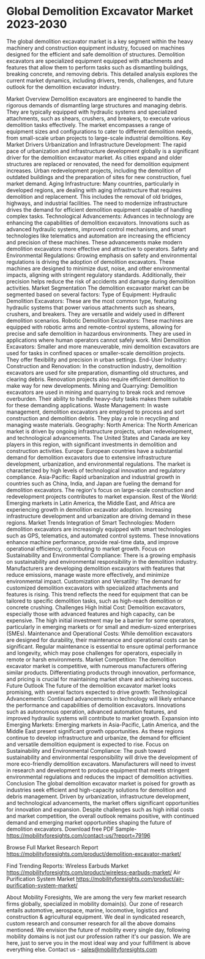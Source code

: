 # Global Demolition Excavator Market 2023-2030

The global demolition excavator market is a key segment within the heavy machinery and construction equipment industry, focused on machines designed for the efficient and safe demolition of structures. Demolition excavators are specialized equipment equipped with attachments and features that allow them to perform tasks such as dismantling buildings, breaking concrete, and removing debris. This detailed analysis explores the current market dynamics, including drivers, trends, challenges, and future outlook for the demolition excavator industry.

Market Overview
Demolition excavators are engineered to handle the rigorous demands of dismantling large structures and managing debris. They are typically equipped with hydraulic systems and specialized attachments, such as shears, crushers, and breakers, to execute various demolition tasks effectively. The market encompasses a range of equipment sizes and configurations to cater to different demolition needs, from small-scale urban projects to large-scale industrial demolitions.
Key Market Drivers
Urbanization and Infrastructure Development: The rapid pace of urbanization and infrastructure development globally is a significant driver for the demolition excavator market. As cities expand and older structures are replaced or renovated, the need for demolition equipment increases. Urban redevelopment projects, including the demolition of outdated buildings and the preparation of sites for new construction, fuel market demand.
Aging Infrastructure: Many countries, particularly in developed regions, are dealing with aging infrastructure that requires demolition and replacement. This includes the removal of old bridges, highways, and industrial facilities. The need to modernize infrastructure drives the demand for efficient demolition equipment capable of handling complex tasks.
Technological Advancements: Advances in technology are enhancing the capabilities of demolition excavators. Innovations such as advanced hydraulic systems, improved control mechanisms, and smart technologies like telematics and automation are increasing the efficiency and precision of these machines. These advancements make modern demolition excavators more effective and attractive to operators.
Safety and Environmental Regulations: Growing emphasis on safety and environmental regulations is driving the adoption of demolition excavators. These machines are designed to minimize dust, noise, and other environmental impacts, aligning with stringent regulatory standards. Additionally, their precision helps reduce the risk of accidents and damage during demolition activities.
Market Segmentation
The demolition excavator market can be segmented based on several factors:
Type of Equipment:
Hydraulic Demolition Excavators: These are the most common type, featuring hydraulic systems that power various attachments such as shears, crushers, and breakers. They are versatile and widely used in different demolition scenarios.
Robotic Demolition Excavators: These machines are equipped with robotic arms and remote-control systems, allowing for precise and safe demolition in hazardous environments. They are used in applications where human operators cannot safely work.
Mini Demolition Excavators: Smaller and more maneuverable, mini demolition excavators are used for tasks in confined spaces or smaller-scale demolition projects. They offer flexibility and precision in urban settings.
End-User Industry:
Construction and Renovation: In the construction industry, demolition excavators are used for site preparation, dismantling old structures, and clearing debris. Renovation projects also require efficient demolition to make way for new developments.
Mining and Quarrying: Demolition excavators are used in mining and quarrying to break rock and remove overburden. Their ability to handle heavy-duty tasks makes them suitable for these demanding applications.
Waste Management: In waste management, demolition excavators are employed to process and sort construction and demolition debris. They play a role in recycling and managing waste materials.
Geography:
North America: The North American market is driven by ongoing infrastructure projects, urban redevelopment, and technological advancements. The United States and Canada are key players in this region, with significant investments in demolition and construction activities.
Europe: European countries have a substantial demand for demolition excavators due to extensive infrastructure development, urbanization, and environmental regulations. The market is characterized by high levels of technological innovation and regulatory compliance.
Asia-Pacific: Rapid urbanization and industrial growth in countries such as China, India, and Japan are fueling the demand for demolition excavators. The region's focus on large-scale construction and redevelopment projects contributes to market expansion.
Rest of the World: Emerging markets in Latin America, the Middle East, and Africa are experiencing growth in demolition excavator adoption. Increasing infrastructure development and urbanization are driving demand in these regions.
Market Trends
Integration of Smart Technologies: Modern demolition excavators are increasingly equipped with smart technologies such as GPS, telematics, and automated control systems. These innovations enhance machine performance, provide real-time data, and improve operational efficiency, contributing to market growth.
Focus on Sustainability and Environmental Compliance: There is a growing emphasis on sustainability and environmental responsibility in the demolition industry. Manufacturers are developing demolition excavators with features that reduce emissions, manage waste more effectively, and minimize environmental impact.
Customization and Versatility: The demand for customized demolition excavators with specialized attachments and features is rising. This trend reflects the need for equipment that can be tailored to specific demolition tasks, such as high-reach demolition or concrete crushing.
Challenges
High Initial Cost: Demolition excavators, especially those with advanced features and high capacity, can be expensive. The high initial investment may be a barrier for some operators, particularly in emerging markets or for small and medium-sized enterprises (SMEs).
Maintenance and Operational Costs: While demolition excavators are designed for durability, their maintenance and operational costs can be significant. Regular maintenance is essential to ensure optimal performance and longevity, which may pose challenges for operators, especially in remote or harsh environments.
Market Competition: The demolition excavator market is competitive, with numerous manufacturers offering similar products. Differentiating products through innovation, performance, and pricing is crucial for maintaining market share and achieving success.
Future Outlook
The future of the demolition excavator market looks promising, with several factors expected to drive growth:
Technological Advancements: Continued advancements in technology will likely enhance the performance and capabilities of demolition excavators. Innovations such as autonomous operation, advanced automation features, and improved hydraulic systems will contribute to market growth.
Expansion into Emerging Markets: Emerging markets in Asia-Pacific, Latin America, and the Middle East present significant growth opportunities. As these regions continue to develop infrastructure and urbanize, the demand for efficient and versatile demolition equipment is expected to rise.
Focus on Sustainability and Environmental Compliance: The push toward sustainability and environmental responsibility will drive the development of more eco-friendly demolition excavators. Manufacturers will need to invest in research and development to produce equipment that meets stringent environmental regulations and reduces the impact of demolition activities.
Conclusion
The global demolition excavator market is poised for growth as industries seek efficient and high-capacity solutions for demolition and debris management. Driven by urbanization, infrastructure development, and technological advancements, the market offers significant opportunities for innovation and expansion. Despite challenges such as high initial costs and market competition, the overall outlook remains positive, with continued demand and emerging market opportunities shaping the future of demolition excavators.
Download free PDF Sample-https://mobilityforesights.com/contact-us/?report=79196



Browse Full Market Research Report 
https://mobilityforesights.com/product/demolition-excavator-market/


Find Trending Reports:
Wireless Earbuds Market
https://mobilityforesights.com/product/wireless-earbuds-market/
Air Purification System Market
https://mobilityforesights.com/product/air-purification-system-market/






About Mobility Foresights,
We are among the very few market research firms globally, specialized in mobility domain(s). Our zone of research entails automotive, aerospace, marine, locomotive, logistics and construction & agricultural equipment. We deal in syndicated research, custom research and consumer research for all the above domains mentioned.
We envision the future of mobility every single day, following mobility domains is not just our profession rather it's our passion. We are here, just to serve you in the most ideal way and your fulfillment is above everything else. Contact us -  sales@mobilityforesights.com 


